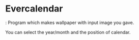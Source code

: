 # Evercalendar

: Program which makes wallpaper with input image you gave.

You can select the year/month and the position of calendar.
